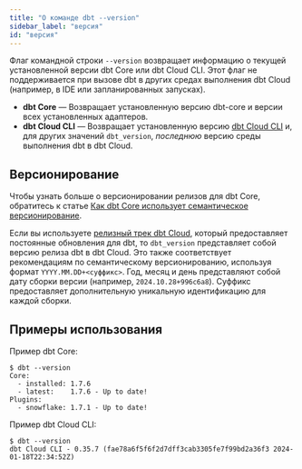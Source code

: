 ```yaml
---
title: "О команде dbt --version"
sidebar_label: "версия"
id: "версия"
---
```


Флаг командной строки `--version` возвращает информацию о текущей установленной версии dbt Core или dbt Cloud CLI. Этот флаг не поддерживается при вызове dbt в других средах выполнения dbt Cloud (например, в IDE или запланированных запусках).

- **dbt Core** &mdash; Возвращает установленную версию dbt-core и версии всех установленных адаптеров.
- **dbt Cloud CLI** &mdash; Возвращает установленную версию [dbt Cloud CLI](/docs/cloud/cloud-cli-installation) и, для других значений `dbt_version`, _последнюю_ версию среды выполнения dbt в dbt Cloud.

## Версионирование
Чтобы узнать больше о версионировании релизов для dbt Core, обратитесь к статье [Как dbt Core использует семантическое версионирование](/docs/dbt-versions/core#how-dbt-core-uses-semantic-versioning).

Если вы используете [релизный трек dbt Cloud](/docs/dbt-versions/cloud-release-tracks), который предоставляет постоянные обновления для dbt, то `dbt_version` представляет собой версию релиза dbt в dbt Cloud. Это также соответствует рекомендациям по семантическому версионированию, используя формат `YYYY.MM.DD+<суффикс>`. Год, месяц и день представляют собой дату сборки версии (например, `2024.10.28+996c6a8`). Суффикс предоставляет дополнительную уникальную идентификацию для каждой сборки.

## Примеры использования

Пример dbt Core: 
<File name='dbt Core'>

```text
$ dbt --version
Core:
  - installed: 1.7.6
  - latest:    1.7.6 - Up to date!
Plugins:
  - snowflake: 1.7.1 - Up to date!
```

</File>

Пример dbt Cloud CLI:

<File name='dbt Cloud CLI'>

```text
$ dbt --version
dbt Cloud CLI - 0.35.7 (fae78a6f5f6f2d7dff3cab3305fe7f99bd2a36f3 2024-01-18T22:34:52Z)
```

</File>